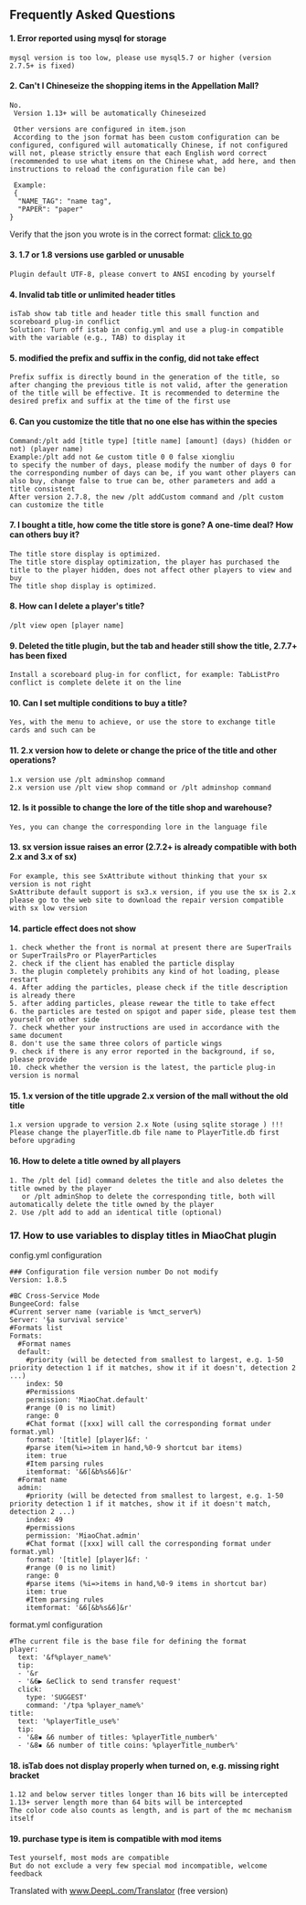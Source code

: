 ## Frequently Asked Questions

#### 1. Error reported using mysql for storage
```
mysql version is too low, please use mysql5.7 or higher (version 2.7.5+ is fixed)
```
#### 2. Can't I Chineseize the shopping items in the Appellation Mall?
```
No.
 Version 1.13+ will be automatically Chineseized
 
 Other versions are configured in item.json
 According to the json format has been custom configuration can be configured, configured will automatically Chinese, if not configured will not, please strictly ensure that each English word correct (recommended to use what items on the Chinese what, add here, and then instructions to reload the configuration file can be)
 
 Example:
 {
  "NAME_TAG": "name tag",
  "PAPER": "paper"
}
```

Verify that the json you wrote is in the correct format: [click to go](https://www.json.cn/)

#### 3. 1.7 or 1.8 versions use garbled or unusable

```
Plugin default UTF-8, please convert to ANSI encoding by yourself
```

#### 4. Invalid tab title or unlimited header titles

```
isTab show tab title and header title this small function and scoreboard plug-in conflict
Solution: Turn off istab in config.yml and use a plug-in compatible with the variable (e.g., TAB) to display it
```

#### 5. modified the prefix and suffix in the config, did not take effect

```
Prefix suffix is directly bound in the generation of the title, so after changing the previous title is not valid, after the generation of the title will be effective. It is recommended to determine the desired prefix and suffix at the time of the first use
```

#### 6. Can you customize the title that no one else has within the species

```
Command:/plt add [title type] [title name] [amount] (days) (hidden or not) (player name)
Example:/plt add not &e custom title 0 0 false xiongliu
to specify the number of days, please modify the number of days 0 for the corresponding number of days can be, if you want other players can also buy, change false to true can be, other parameters and add a title consistent
After version 2.7.8, the new /plt addCustom command and /plt custom can customize the title
```

#### 7. I bought a title, how come the title store is gone? A one-time deal? How can others buy it?
```
The title store display is optimized.
The title store display optimization, the player has purchased the title to the player hidden, does not affect other players to view and buy
The title shop display is optimized.
```
#### 8. How can I delete a player's title?

```
/plt view open [player name]
```

#### 9. Deleted the title plugin, but the tab and header still show the title, 2.7.7+ has been fixed

```
Install a scoreboard plug-in for conflict, for example: TabListPro
conflict is complete delete it on the line
```

#### 10. Can I set multiple conditions to buy a title?

```
Yes, with the menu to achieve, or use the store to exchange title cards and such can be
```

#### 11. 2.x version how to delete or change the price of the title and other operations?

```
1.x version use /plt adminshop command  
2.x version use /plt view shop command or /plt adminshop command
```

#### 12. Is it possible to change the lore of the title shop and warehouse?

```
Yes, you can change the corresponding lore in the language file
```

#### 13. sx version issue raises an error (2.7.2+ is already compatible with both 2.x and 3.x of sx)

```
For example, this see SxAttribute without thinking that your sx version is not right
SxAttribute default support is sx3.x version, if you use the sx is 2.x please go to the web site to download the repair version compatible with sx low version

```

#### 14. particle effect does not show

```
1. check whether the front is normal at present there are SuperTrails or SuperTrailsPro or PlayerParticles
2. check if the client has enabled the particle display
3. the plugin completely prohibits any kind of hot loading, please restart
4. After adding the particles, please check if the title description is already there
5. after adding particles, please rewear the title to take effect
6. the particles are tested on spigot and paper side, please test them yourself on other side
7. check whether your instructions are used in accordance with the same document
8. don't use the same three colors of particle wings
9. check if there is any error reported in the background, if so, please provide
10. check whether the version is the latest, the particle plug-in version is normal
```

#### 15. 1.x version of the title upgrade 2.x version of the mall without the old title

```
1.x version upgrade to version 2.x Note (using sqlite storage ) !!!   
Please change the playerTitle.db file name to PlayerTitle.db first before upgrading
```

#### 16. How to delete a title owned by all players

```
1. The /plt del [id] command deletes the title and also deletes the title owned by the player
   or /plt adminShop to delete the corresponding title, both will automatically delete the title owned by the player
2. Use /plt add to add an identical title (optional)
```

### 17. How to use variables to display titles in MiaoChat plugin
config.yml configuration
```
### Configuration file version number Do not modify
Version: 1.8.5

#BC Cross-Service Mode
BungeeCord: false
#Current server name (variable is %mct_server%)
Server: '§a survival service'
#Formats list
Formats:
  #Format names
  default: 
    #priority (will be detected from smallest to largest, e.g. 1-50 priority detection 1 if it matches, show it if it doesn't, detection 2 ...)
    index: 50
    #Permissions
    permission: 'MiaoChat.default'
    #range (0 is no limit)
    range: 0
    #Chat format ([xxx] will call the corresponding format under format.yml)
    format: '[title] [player]&f: '
    #parse item(%i=>item in hand,%0-9 shortcut bar items)
    item: true
    #Item parsing rules
    itemformat: '&6[&b%s&6]&r'
  #Format name
  admin: 
    #priority (will be detected from smallest to largest, e.g. 1-50 priority detection 1 if it matches, show it if it doesn't match, detection 2 ...)
    index: 49
    #permissions
    permission: 'MiaoChat.admin'
    #Chat format ([xxx] will call the corresponding format under format.yml)
    format: '[title] [player]&f: '
    #range (0 is no limit)
    range: 0
    #parse items (%i=>items in hand,%0-9 items in shortcut bar)
    item: true
    #Item parsing rules
    itemformat: '&6[&b%s&6]&r'
```
format.yml configuration
```
#The current file is the base file for defining the format
player: 
  text: '&f%player_name%'
  tip: 
  - '&r
  - '&6▶ &eClick to send transfer request'
  click: 
    type: 'SUGGEST'
    command: '/tpa %player_name%'
title:
  text: '%playerTitle_use%'
  tip: 
  - '&8▪ &6 number of titles: %playerTitle_number%'
  - '&8▪ &6 number of title coins: %playerTitle_number%'
```

#### 18. isTab does not display properly when turned on, e.g. missing right bracket

```
1.12 and below server titles longer than 16 bits will be intercepted
1.13+ server length more than 64 bits will be intercepted
The color code also counts as length, and is part of the mc mechanism itself
```

#### 19. purchase type is item is compatible with mod items

```
Test yourself, most mods are compatible
But do not exclude a very few special mod incompatible, welcome feedback
```

Translated with www.DeepL.com/Translator (free version)